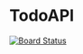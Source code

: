 # TodoAPI

[![Board Status](https://dev.azure.com/ICET4COMP367/56951726-61ee-4369-bbcc-f413f7b21261/233f0baa-7d8a-4449-9dcd-36b6b429e902/_apis/work/boardbadge/2f6a0802-8b77-4bb1-875a-94f3b175f9cb?columnOptions=1)](https://dev.azure.com/ICET4COMP367/56951726-61ee-4369-bbcc-f413f7b21261/_boards/board/t/233f0baa-7d8a-4449-9dcd-36b6b429e902/Microsoft.RequirementCategory/)
